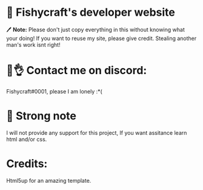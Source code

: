 # 💙 Fishycraft's developer website


🖊️ <strong>Note:</strong> Please don't just copy everything in this without knowing what your doing!
   If you want to reuse my site, please give credit. Stealing another man's work
   isnt right!
  
# 🥶👌 Contact me on discord:


Fishycraft#0001, please I am lonely :*(

# 🛑 Strong note


I will not provide any support for this project, If you want assitance learn html and/or css.

# Credits:

Html5up for an amazing template.
